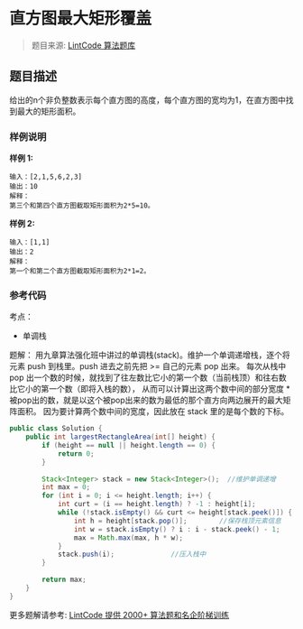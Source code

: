# 直方图最大矩形覆盖
 > 题目来源: [LintCode 算法题库](https://www.lintcode.com/problem/largest-rectangle-in-histogram/?utm_source=sc-github-wzz)
 ## 题目描述
 给出的n个非负整数表示每个直方图的高度，每个直方图的宽均为1，在直方图中找到最大的矩形面积。
 ### 样例说明
 **样例 1:**
```
输入：[2,1,5,6,2,3]
输出：10
解释：
第三个和第四个直方图截取矩形面积为2*5=10。
```

**样例 2:**
```
输入：[1,1]
输出：2
解释：
第一个和第二个直方图截取矩形面积为2*1=2。
```
 ### 参考代码
 考点：
* 单调栈

题解：
用九章算法强化班中讲过的单调栈(stack)。维护一个单调递增栈，逐个将元素 push 到栈里。push 进去之前先把 >= 自己的元素 pop 出来。
每次从栈中 pop 出一个数的时候，就找到了往左数比它小的第一个数（当前栈顶）和往右数比它小的第一个数（即将入栈的数），
从而可以计算出这两个数中间的部分宽度 * 被pop出的数，就是以这个被pop出来的数为最低的那个直方向两边展开的最大矩阵面积。
因为要计算两个数中间的宽度，因此放在 stack 里的是每个数的下标。
```java
public class Solution {
    public int largestRectangleArea(int[] height) {
        if (height == null || height.length == 0) {
            return 0;
        }
        
        Stack<Integer> stack = new Stack<Integer>();  //维护单调递增
        int max = 0;
        for (int i = 0; i <= height.length; i++) {
            int curt = (i == height.length) ? -1 : height[i];
            while (!stack.isEmpty() && curt <= height[stack.peek()]) {	//如果栈顶高度大于当前高度	            
                int h = height[stack.pop()];		//保存栈顶元素信息
                int w = stack.isEmpty() ? i : i - stack.peek() - 1;		//如果栈已经为空，宽度为i，否则i-s.top()-1
                max = Math.max(max, h * w);
            }
            stack.push(i);				//压入栈中
        }
        
        return max;
    }
}
```
 更多题解请参考: [LintCode 提供 2000+ 算法题和名企阶梯训练](https://www.lintcode.com/problem/?utm_source=sc-github-wzz)